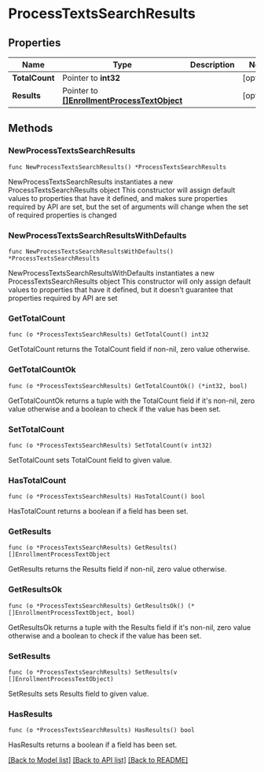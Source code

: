 # ProcessTextsSearchResults

## Properties

Name | Type | Description | Notes
------------ | ------------- | ------------- | -------------
**TotalCount** | Pointer to **int32** |  | [optional] 
**Results** | Pointer to [**[]EnrollmentProcessTextObject**](EnrollmentProcessTextObject.md) |  | [optional] 

## Methods

### NewProcessTextsSearchResults

`func NewProcessTextsSearchResults() *ProcessTextsSearchResults`

NewProcessTextsSearchResults instantiates a new ProcessTextsSearchResults object
This constructor will assign default values to properties that have it defined,
and makes sure properties required by API are set, but the set of arguments
will change when the set of required properties is changed

### NewProcessTextsSearchResultsWithDefaults

`func NewProcessTextsSearchResultsWithDefaults() *ProcessTextsSearchResults`

NewProcessTextsSearchResultsWithDefaults instantiates a new ProcessTextsSearchResults object
This constructor will only assign default values to properties that have it defined,
but it doesn't guarantee that properties required by API are set

### GetTotalCount

`func (o *ProcessTextsSearchResults) GetTotalCount() int32`

GetTotalCount returns the TotalCount field if non-nil, zero value otherwise.

### GetTotalCountOk

`func (o *ProcessTextsSearchResults) GetTotalCountOk() (*int32, bool)`

GetTotalCountOk returns a tuple with the TotalCount field if it's non-nil, zero value otherwise
and a boolean to check if the value has been set.

### SetTotalCount

`func (o *ProcessTextsSearchResults) SetTotalCount(v int32)`

SetTotalCount sets TotalCount field to given value.

### HasTotalCount

`func (o *ProcessTextsSearchResults) HasTotalCount() bool`

HasTotalCount returns a boolean if a field has been set.

### GetResults

`func (o *ProcessTextsSearchResults) GetResults() []EnrollmentProcessTextObject`

GetResults returns the Results field if non-nil, zero value otherwise.

### GetResultsOk

`func (o *ProcessTextsSearchResults) GetResultsOk() (*[]EnrollmentProcessTextObject, bool)`

GetResultsOk returns a tuple with the Results field if it's non-nil, zero value otherwise
and a boolean to check if the value has been set.

### SetResults

`func (o *ProcessTextsSearchResults) SetResults(v []EnrollmentProcessTextObject)`

SetResults sets Results field to given value.

### HasResults

`func (o *ProcessTextsSearchResults) HasResults() bool`

HasResults returns a boolean if a field has been set.


[[Back to Model list]](../README.md#documentation-for-models) [[Back to API list]](../README.md#documentation-for-api-endpoints) [[Back to README]](../README.md)


